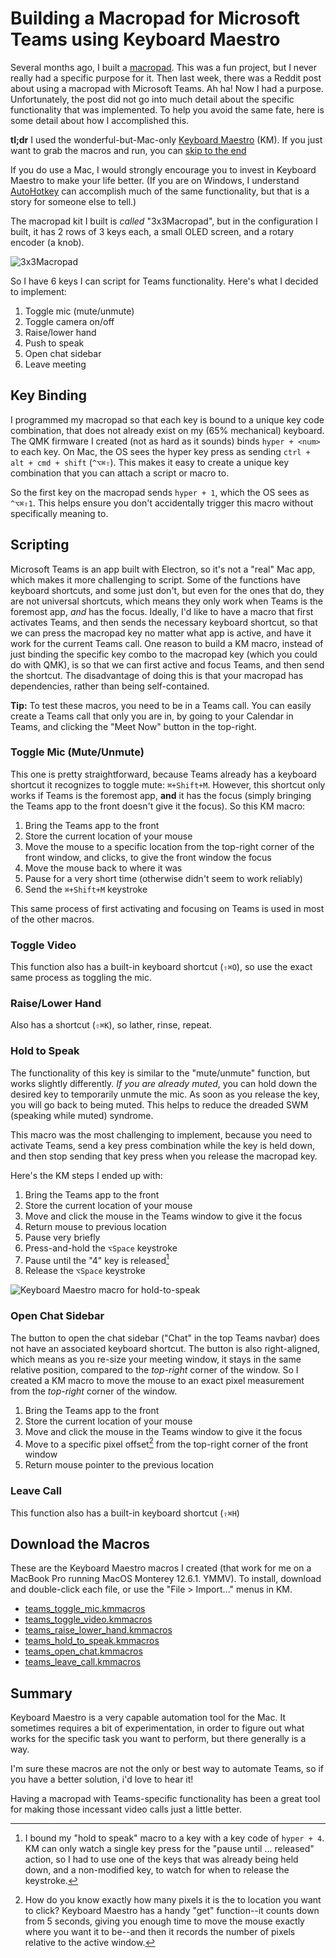 # Building a Macropad for Microsoft Teams using Keyboard Maestro

Several months ago, I built a [macropad](https://github.com/GitSimon8/3x3Macropad). This was a fun project, but I never really had a specific purpose for it. Then last week, there was a Reddit post about using a macropad with Microsoft Teams. Ah ha! Now I had a purpose. Unfortunately, the post did not go into much detail about the specific functionality that was implemented. To help you avoid the same fate, here is some detail about how I accomplished this.

**tl;dr** I used the wonderful-but-Mac-only [Keyboard Maestro](https://www.keyboardmaestro.com) (KM). If you just want to grab the macros and run, you can [skip to the end](#download)

If you do use a Mac, I would strongly encourage you to invest in Keyboard Maestro to make your life better. (If you are on Windows, I understand [AutoHotkey](https://www.autohotkey.com) can accomplish much of the same functionality, but that is a story for someone else to tell.)

The macropad kit I built is _called_ "3x3Macropad", but in the configuration I built, it has 2 rows of 3 keys each, a small OLED screen, and a rotary encoder (a knob).

![3x3Macropad](/docs/assets/images/macropad.jpeg)

So I have 6 keys I can script for Teams functionality. Here's what I decided to implement:

1. Toggle mic (mute/unmute)
2. Toggle camera on/off
3. Raise/lower hand
4. Push to speak
5. Open chat sidebar
6. Leave meeting

## Key Binding

I programmed my macropad so that each key is bound to a unique key code combination, that does not already exist on my (65% mechanical) keyboard. The QMK firmware I created (not as hard as it sounds) binds `hyper + <num>` to each key. On Mac, the OS sees the hyper key press as sending `ctrl + alt + cmd + shift` (`^⌥⌘⇧`). This makes it easy to create a unique key combination that you can attach a script or macro to.

So the first key on the macropad sends `hyper + 1`, which the OS sees as `^⌥⌘⇧1`. This helps ensure you don't accidentally trigger this macro without specifically meaning to.

## Scripting

Microsoft Teams is an app built with Electron, so it's not a "real" Mac app, which makes it more challenging to script. Some of the functions have keyboard shortcuts, and some just don't, but even for the ones that do, they are not universal shortcuts, which means they only work when Teams is the foremost app, _and_ has the focus. Ideally, I'd like to have a macro that first activates Teams, and then sends the necessary keyboard shortcut, so that we can press the macropad key no matter what app is active, and have it work for the current Teams call. One reason to build a KM macro, instead of just binding the specific key combo to the macropad key (which you could do with QMK), is so that we can first active and focus Teams, and then send the shortcut. The disadvantage of doing this is that your macropad has dependencies, rather than being self-contained.

**Tip:** To test these macros, you need to be in a Teams call. You can easily create a Teams call that only you are in, by going to your Calendar in Teams, and clicking the "Meet Now" button in the top-right.

### Toggle Mic (Mute/Unmute)

This one is pretty straightforward, because Teams already has a keyboard shortcut it recognizes to toggle mute: `⌘+Shift+M`. However, this shortcut only works if Teams is the foremost app, **and** it has the focus (simply bringing the Teams app to the front doesn't give it the focus). So this KM macro:

1. Bring the Teams app to the front
2. Store the current location of your mouse
3. Move the mouse to a specific location from the top-right corner of the front window, and clicks, to give the front window the focus
4. Move the mouse back to where it was
5. Pause for a very short time (otherwise didn't seem to work reliably)
6. Send the `⌘+Shift+M` keystroke

This same process of first activating and focusing on Teams is used in most of the other macros.

### Toggle Video

This function also has a built-in keyboard shortcut (`⇧⌘O`), so use the exact same process as toggling the mic.

### Raise/Lower Hand

Also has a shortcut (`⇧⌘K`), so lather, rinse, repeat.

### Hold to Speak

The functionality of this key is similar to the "mute/unmute" function, but works slightly differently. _If you are already muted_, you can hold down the desired key to temporarily unmute the mic. As soon as you release the key, you will go back to being muted. This helps to reduce the dreaded SWM (speaking while muted) syndrome.

This macro was the most challenging to implement, because you need to activate Teams, send a key press combination while the key is held down, and then stop sending that key press when you release the macropad key.

Here's the KM steps I ended up with:

1. Bring the Teams app to the front
2. Store the current location of your mouse
3. Move and click the mouse in the Teams window to give it the focus
4. Return mouse to previous location
5. Pause very briefly
6. Press-and-hold the `⌥Space` keystroke
7. Pause until the "4" key is released[^1]
8. Release the `⌥Space` keystroke

![Keyboard Maestro macro for hold-to-speak](/docs/assets/images/km-hold-to-speak.png)

[^1]: I bound my "hold to speak" macro to a key with a key code of `hyper + 4`. KM can only watch a single key press for the "pause until ... released" action, so I had to use one of the keys that was already being held down, and a non-modified key, to watch for when to release the keystroke.

### Open Chat Sidebar

The button to open the chat sidebar ("Chat" in the top Teams navbar) does not have an associated keyboard shortcut. The button is also right-aligned, which means as you re-size your meeting window, it stays in the same relative position, compared to the _top-right_ corner of the window. So I created a KM macro to move the mouse to an exact pixel measurement from the _top-right_ corner of the window.

1. Bring the Teams app to the front
2. Store the current location of your mouse
3. Move and click the mouse in the Teams window to give it the focus
4. Move to a specific pixel offset[^2] from the top-right corner of the front window
5. Return mouse pointer to the previous location

[^2]: How do you know exactly how many pixels it is the to location you want to click? Keyboard Maestro has a handy "get" function--it counts down from 5 seconds, giving you enough time to move the mouse exactly where you want it to be--and then it records the number of pixels relative to the active window.

### Leave Call

This function also has a built-in keyboard shortcut (`⇧⌘H`)

## <a name="download"></a> Download the Macros

These are the Keyboard Maestro macros I created (that work for me on a MacBook Pro running MacOS Monterey 12.6.1. YMMV). To install, download and double-click each file, or use the "File > Import..." menus in KM.

- [teams_toggle_mic.kmmacros](/docs/assets/files/teams_toggle_mic.kmmacros)
- [teams_toggle_video.kmmacros](/docs/assets/files/teams_toggle_video.kmmacros)
- [teams_raise_lower_hand.kmmacros](/docs/assets/files/teams_raise_lower_hand.kmmacros)
- [teams_hold_to_speak.kmmacros](/docs/assets/files/teams_hold_to_speak.kmmacros)
- [teams_open_chat.kmmacros](/docs/assets/files/teams_open_chat.kmmacros)
- [teams_leave_call.kmmacros](/docs/assets/files/teams_leave_call.kmmacros)

## Summary

Keyboard Maestro is a very capable automation tool for the Mac. It sometimes requires a bit of experimentation, in order to figure out what works for the specific task you want to perform, but there generally is a way.

I'm sure these macros are not the only or best way to automate Teams, so if you have a better solution, i'd love to hear it!

Having a macropad with Teams-specific functionality has been a great tool for making those incessant video calls just a little better.
